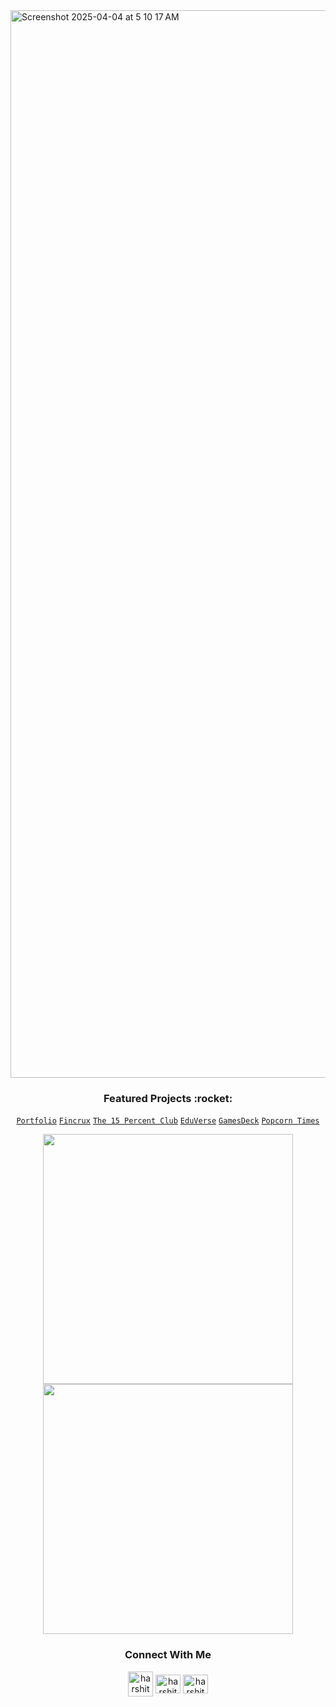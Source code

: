 
<img width="1708" alt="Screenshot 2025-04-04 at 5 10 17 AM" src="https://github.com/user-attachments/assets/fa158740-ddc9-43f2-9df8-20c81682736a" />

 
<h3 align="center">Featured Projects :rocket:</h3>
<p align="center">
  <code><a href = "https://www.devharshit.in" target="_blank">Portfolio</a></code>
  <code><a href = "https://fincrux.org" target="_blank">Fincrux</a></code>
  <code><a href = "https://the15percentclub.in" target="_blank">The 15 Percent Club</a></code>
  <code><a href = "https://eduverse.devharshit.in" target="_blank">EduVerse</a></code>
  <code><a href = "https://gamesdeck.devharshit.in" target="_blank">GamesDeck</a></code>
  <code><a href = "https://popcorntimes28.pythonanywhere.com" target="_blank">Popcorn Times</a></code>
</p>



  
  


<div align="center">
<img width="400px" src="https://github-readme-streak-stats.herokuapp.com/?user=harshitbansall&theme=radical"><br>
<img width="400px" src="https://github-readme-stats.vercel.app/api/top-langs/?username=harshitbansall&layout=donut-vertical&theme=radical" />
</div>


<h3 align="center">Connect With Me</h3>
<p align="center">
<a href="https://twitter.com/harshitcodes" target="blank"><img align="center" src="https://img.icons8.com/ios-filled/50/twitterx.png" alt="harshitbansall" height="40" width="40" /></a>
<a href="https://linkedin.com/in/harshitbansall" target="blank"><img align="center" src="https://raw.githubusercontent.com/rahuldkjain/github-profile-readme-generator/master/src/images/icons/Social/linked-in-alt.svg" alt="harshitbansall" height="30" width="40" /></a>
<a href="https://instagram.com/harshitbansall" target="blank"><img align="center" src="https://raw.githubusercontent.com/rahuldkjain/github-profile-readme-generator/master/src/images/icons/Social/instagram.svg" alt="harshitbansall" height="30" width="40" /></a>
</p>


